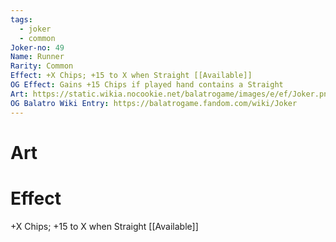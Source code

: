 ```yaml
---
tags:
  - joker
  - common
Joker-no: 49
Name: Runner
Rarity: Common
Effect: +X Chips; +15 to X when Straight [[Available]]
OG Effect: Gains +15 Chips if played hand contains a Straight
Art: https://static.wikia.nocookie.net/balatrogame/images/e/ef/Joker.png/revision/latest?cb=20230925003651
OG Balatro Wiki Entry: https://balatrogame.fandom.com/wiki/Joker
---
```

# Art
# Effect
+X Chips; +15 to X when Straight [[Available]]